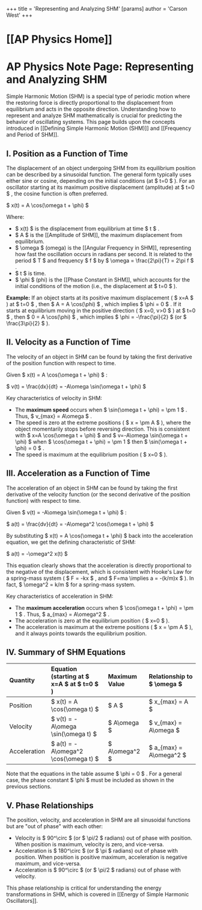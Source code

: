 +++
 title = 'Representing and Analyzing SHM'
[params]
	author = 'Carson West'
+++
# [[AP Physics Home]]
# AP Physics Note Page: Representing and Analyzing SHM

Simple Harmonic Motion (SHM) is a special type of periodic motion where the restoring force is directly proportional to the displacement from equilibrium and acts in the opposite direction. Understanding how to represent and analyze SHM mathematically is crucial for predicting the behavior of oscillating systems. This page builds upon the concepts introduced in [[Defining Simple Harmonic Motion (SHM)]] and [[Frequency and Period of SHM]].

## I. Position as a Function of Time

The displacement of an object undergoing SHM from its equilibrium position can be described by a sinusoidal function. The general form typically uses either sine or cosine, depending on the initial conditions (at  $ t=0 $ ). For an oscillator starting at its maximum positive displacement (amplitude) at  $ t=0 $ , the cosine function is often preferred.

 $ x(t) = A \cos(\omega t + \phi) $ 

Where:
*    $ x(t) $  is the displacement from equilibrium at time  $ t $ .
*    $ A $  is the [[Amplitude of SHM]], the maximum displacement from equilibrium.
*    $ \omega $  (omega) is the [[Angular Frequency in SHM]], representing how fast the oscillation occurs in radians per second. It is related to the period  $ T $  and frequency  $ f $  by  $ \omega = \frac{2\pi}{T} = 2\pi f $ .
*    $ t $  is time.
*    $ \phi $  (phi) is the [[Phase Constant in SHM]], which accounts for the initial conditions of the motion (i.e., the displacement at  $ t=0 $ ).

**Example:** If an object starts at its positive maximum displacement ( $ x=A $ ) at  $ t=0 $ , then  $ A = A \cos(\phi) $ , which implies  $ \phi = 0 $ . If it starts at equilibrium moving in the positive direction ( $ x=0, v>0 $ ) at  $ t=0 $ , then  $ 0 = A \cos(\phi) $ , which implies  $ \phi = -\frac{\pi}{2} $  (or  $ \frac{3\pi}{2} $ ).

## II. Velocity as a Function of Time

The velocity of an object in SHM can be found by taking the first derivative of the position function with respect to time.

Given  $ x(t) = A \cos(\omega t + \phi) $ :

 $ v(t) = \frac{dx}{dt} = -A\omega \sin(\omega t + \phi) $ 

Key characteristics of velocity in SHM:
*   The **maximum speed** occurs when  $ \sin(\omega t + \phi) = \pm 1 $ . Thus,  $ v_{max} = A\omega $ .
*   The speed is zero at the extreme positions ( $ x = \pm A $ ), where the object momentarily stops before reversing direction. This is consistent with  $ x=A \cos(\omega t + \phi) $  and  $ v=-A\omega \sin(\omega t + \phi) $  when  $ \cos(\omega t + \phi) = \pm 1 $  then  $ \sin(\omega t + \phi) = 0 $ .
*   The speed is maximum at the equilibrium position ( $ x=0 $ ).

## III. Acceleration as a Function of Time

The acceleration of an object in SHM can be found by taking the first derivative of the velocity function (or the second derivative of the position function) with respect to time.

Given  $ v(t) = -A\omega \sin(\omega t + \phi) $ :

 $ a(t) = \frac{dv}{dt} = -A\omega^2 \cos(\omega t + \phi) $ 

By substituting  $ x(t) = A \cos(\omega t + \phi) $  back into the acceleration equation, we get the defining characteristic of SHM:

 $ a(t) = -\omega^2 x(t) $ 

This equation clearly shows that the acceleration is directly proportional to the negative of the displacement, which is consistent with Hooke's Law for a spring-mass system ( $ F = -kx $ , and  $ F=ma \implies a = -(k/m)x $ ). In fact,  $ \omega^2 = k/m $  for a spring-mass system.

Key characteristics of acceleration in SHM:
*   The **maximum acceleration** occurs when  $ \cos(\omega t + \phi) = \pm 1 $ . Thus,  $ a_{max} = A\omega^2 $ .
*   The acceleration is zero at the equilibrium position ( $ x=0 $ ).
*   The acceleration is maximum at the extreme positions ( $ x = \pm A $ ), and it always points towards the equilibrium position.

## IV. Summary of SHM Equations

| Quantity      | Equation (starting at  $ x=A $  at  $ t=0 $ ) | Maximum Value     | Relationship to  $ \omega $  |
| :------------ | :------------------------------------ | :---------------- | :----------------------- |
| Position      |  $ x(t) = A \cos(\omega t) $              |  $ A $                |  $ x_{max} = A $             |
| Velocity      |  $ v(t) = -A\omega \sin(\omega t) $       |  $ A\omega $          |  $ v_{max} = A\omega $       |
| Acceleration  |  $ a(t) = -A\omega^2 \cos(\omega t) $     |  $ A\omega^2 $        |  $ a_{max} = A\omega^2 $     |

Note that the equations in the table assume  $ \phi = 0 $ . For a general case, the phase constant  $ \phi $  must be included as shown in the previous sections.

## V. Phase Relationships

The position, velocity, and acceleration in SHM are all sinusoidal functions but are "out of phase" with each other:
*   Velocity is  $ 90^\circ $  (or  $ \pi/2 $  radians) out of phase with position. When position is maximum, velocity is zero, and vice-versa.
*   Acceleration is  $ 180^\circ $  (or  $ \pi $  radians) out of phase with position. When position is positive maximum, acceleration is negative maximum, and vice-versa.
*   Acceleration is  $ 90^\circ $  (or  $ \pi/2 $  radians) out of phase with velocity.

This phase relationship is critical for understanding the energy transformations in SHM, which is covered in [[Energy of Simple Harmonic Oscillators]].